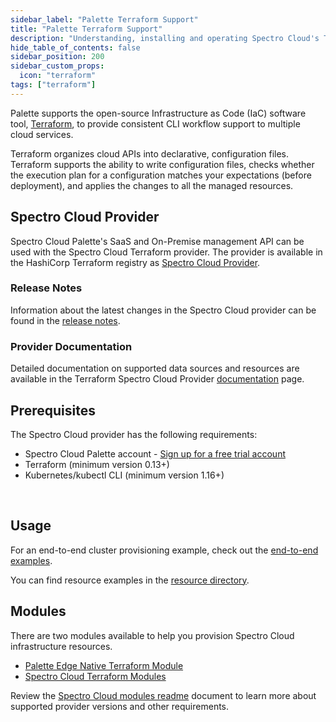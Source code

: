 ```yaml
---
sidebar_label: "Palette Terraform Support"
title: "Palette Terraform Support"
description: "Understanding, installing and operating Spectro Cloud's Terraform Provider."
hide_table_of_contents: false
sidebar_position: 200
sidebar_custom_props: 
  icon: "terraform"
tags: ["terraform"]
---
```




Palette supports the open-source Infrastructure as Code (IaC) software tool, [Terraform](https://www.terraform.io/), to provide consistent CLI workflow support to multiple cloud services. 

Terraform organizes cloud APIs into declarative, configuration files. Terraform supports the ability to write configuration files, checks whether the execution plan for a configuration matches your expectations (before deployment), and applies the changes to all the managed resources. 

## Spectro Cloud Provider

Spectro Cloud Palette's SaaS and On-Premise management API can be used with the Spectro Cloud Terraform provider. The provider is available in the HashiCorp Terraform registry as [Spectro Cloud Provider](https://registry.terraform.io/providers/spectrocloud/spectrocloud/latest/docs). 
<br />

### Release Notes
Information about the latest changes in the Spectro Cloud provider can be found in the [release notes](https://github.com/spectrocloud/terraform-provider-spectrocloud/releases).
<br />

### Provider Documentation
Detailed documentation on supported data sources and resources are available in the Terraform Spectro Cloud Provider [documentation](https://registry.terraform.io/providers/spectrocloud/spectrocloud/latest/docs) page. 
<br />

## Prerequisites
The Spectro Cloud provider has the following requirements:
* Spectro Cloud Palette account - [Sign up for a free trial account](https://www.spectrocloud.com/free-trial)
* Terraform (minimum version 0.13+)
* Kubernetes/kubectl CLI (minimum version 1.16+)
<br />

## Usage

For an end-to-end cluster provisioning example, check out the [end-to-end examples](https://github.com/spectrocloud/terraform-provider-spectrocloud/tree/main/examples/e2e).

You can find resource examples in the  [resource directory](https://registry.terraform.io/providers/spectrocloud/spectrocloud).


## Modules

There are two modules available to help you provision Spectro Cloud infrastructure resources. 

- [Palette Edge Native Terraform Module](https://registry.terraform.io/modules/spectrocloud/edge/spectrocloud/latest)
- [Spectro Cloud Terraform Modules](https://registry.terraform.io/modules/spectrocloud/modules/spectrocloud/latest)

Review the [Spectro Cloud modules readme](https://github.com/spectrocloud/terraform-spectrocloud-modules#module-resources--requirements) document to learn more about supported provider versions and other requirements.
